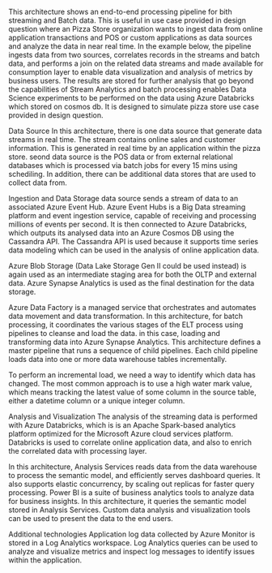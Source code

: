 
This architecture shows an end-to-end processing pipeline for bith streaming and Batch data. This is useful in use case provided in design question where an Pizza Store organization wants to ingest data from online application transactions and POS or custom applications as data sources and analyze the data in near real time. In the example below, the pipeline ingests data from two sources, correlates records in the streams and batch data, and performs a join on the related data streams and made available for consumption layer to enable data visualization and analysis of metrics by business users. The results are stored for further analysis that go beyond the capabilities of Stream Analytics and batch processing enables Data Science experiments to be performed on the data using Azure Databricks which stored on cosmos db. It is designed to simulate pizza store use case provided in design question.

Data Source
In this architecture, there is one data source that generate data streams in real time. The stream contains online sales and  customer information. This is generated in real time by an application within the pizza store.
seond data source is the POS data or from external relational databases which is processed via batch jobs for every 15 mins using schediling. In addition, there can be additional data stores that are used to collect data from.

Ingestion and Data Storage
data source sends a stream of data to an associated Azure Event Hub. Azure Event Hubs is a Big Data streaming platform and event ingestion service, capable of receiving and processing millions of events per second. It is then connected to Azure Databricks, which outputs its analysed data into an Azure Cosmos DB using the Cassandra API. The Cassandra API is used because it supports time series data modeling which can be used in the analysis of online application data.

Azure Blob Storage (Data Lake Storage Gen II could be used instead) is again used as an intermediate staging area for both the OLTP and external data. Azure Synapse Analytics is used as the final destination for the data storage.

Azure Data Factory is a managed service that orchestrates and automates data movement and data transformation. In this architecture, for batch processing, it coordinates the various stages of the ELT process using pipelines to cleanse and load the data. in this case, loading and transforming data into Azure Synapse Analytics. This architecture defines a master pipeline that runs a sequence of child pipelines. Each child pipeline loads data into one or more data warehouse tables incrementally.

To perform an incremental load, we need a way to identify which data has changed. The most common approach is to use a high water mark value, which means tracking the latest value of some column in the source table, either a datetime column or a unique integer column.

Analysis and Visualization
The analysis of the streaming data is performed with Azure Databricks, which is is an Apache Spark-based analytics platform optimized for the Microsoft Azure cloud services platform. Databricks is used to correlate online application data, and also to enrich the correlated data with processing layer.

In this architecture, Analysis Services reads data from the data warehouse to process the semantic model, and efficiently serves dashboard queries. It also supports elastic concurrency, by scaling out replicas for faster query processing. Power BI is a suite of business analytics tools to analyze data for business insights. In this architecture, it queries the semantic model stored in Analysis Services.
Custom data analysis and visualization tools can be used to present the data to the end users. 

Additional technologies
Application log data collected by Azure Monitor is stored in a Log Analytics workspace. Log Analytics queries can be used to analyze and visualize metrics and inspect log messages to identify issues within the application.




